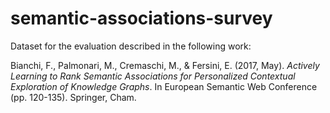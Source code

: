 # semantic-associations-survey

Dataset for the evaluation described in the following work:

Bianchi, F., Palmonari, M., Cremaschi, M., & Fersini, E. (2017, May). *Actively Learning to Rank Semantic Associations for Personalized Contextual Exploration of Knowledge Graphs*. In European Semantic Web Conference (pp. 120-135). Springer, Cham.

